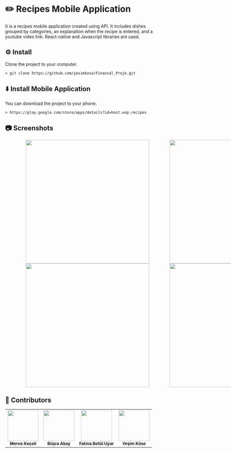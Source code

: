 # ✏️ Recipes Mobile Application

It is a recipes mobile application created using API. It includes dishes grouped by categories, an explanation when the recipe is entered, and a youtube video link. React-native and Javascript libraries are used.

## ⚙️ Install

Clone the project to your computer.
```
> git clone https://github.com/yesimkose/Finansal_Proje.git
```

## ⬇️ Install Mobile Application

You can download the project to your phone.

```
> https://play.google.com/store/apps/details?id=host.exp.recipes
```

## 📷 Screenshots

<div style="display: flex; width: 1000px; justify-content: space-evenly;">
  <img src="https://play-lh.googleusercontent.com/OPdTWq5l1zLnCos6OuJno7RQ84lKaEjqsUz2gAE3_u3xGGdwZfkLGsKevmWRE4wx=w1920-h969-rw" width="400px;" alt=""/>
  <img src="https://play-lh.googleusercontent.com/EdMf-GdO6M0t8roE3vVaEDrlvAVX2b8WIBDTvPX6gbEijqnQhd_pkprpTFZ25YfESPc=w1920-h969-rw" width="400px;" alt=""/>
</div>
<div style="display: flex; width: 1000px; justify-content: space-evenly;">
  <img src="https://play-lh.googleusercontent.com/U_-k9_P5VGdaagBHc3leLHq8eyQaYODXva6o5H380RKLtZ5oQU__0OFIvmW48CsOWF4=w1920-h969-rw" width="400px;" alt=""/>
  <img src="https://play-lh.googleusercontent.com/wJY86ElJnWuM4160w67ILYxqA7x58KfWOY4ck8KPUtRAtNAh_t0JhsE1xfNMqvFKkAQ=w1920-h969-rw" width="400px;" alt=""/>
</div>

## 🎯 Contributors
<table>
  <tr>
    <td align="center"><a href="https://www.linkedin.com/in/merveekeceli/"><img src="https://avatars.githubusercontent.com/u/56134222?v=4" width="100px;" alt=""/><br /><sub><b>Merve Keçeli</b></sub></a><br /></td>
    <td align="center"><a href="https://www.linkedin.com/in/busraakay/"><img src="https://avatars.githubusercontent.com/u/61781887?v=4" width="100px;" alt=""/><br /><sub><b>Büşra Akay</b></sub></a><br /></td>
    <td align="center"><a href="https://www.linkedin.com/in/fatmabetuluyar/"><img src="https://avatars.githubusercontent.com/u/69481739?v=4" width="100px;" alt=""/><br /><sub><b>Fatma Betül Uyar</b></sub></a><br /></td>
    <td align="center"><a href="https://www.linkedin.com/in/yesim-kose/"><img src="https://avatars.githubusercontent.com/u/63107139?v=4" width="100px;" alt=""/><br /><sub><b>Yeşim Köse</b></sub></a><br /></td>
  </tr>
</table>
